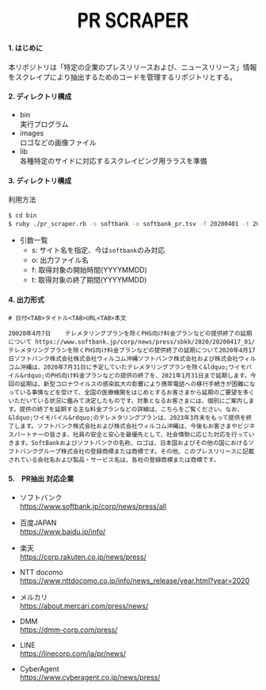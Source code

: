 <p align="center">
<img src="images/pr-scraper-logo.png" width="250px">
</p>

#### 1. はじめに  
本リポジトリは「特定の企業のプレスリリースおよび、ニュースリリース」情報をスクレイプにより抽出するためのコードを管理するリポジトリとする。

#### 2. ディレクトリ構成 
* bin  
実行プログラム  
* images  
ロゴなどの画像ファイル  
* lib  
各種特定のサイドに対応するスクレイピング用ララスを準備

#### 3. ディレクトリ構成 
利用方法
```bash
$ cd bin
$ ruby ./pr_scraper.rb -s softbank -o softbank_pr.tsv -f 20200401 -t 20200630
```
* 引数一覧  
  - s: サイト名を指定、今は`softbank`のみ対応
  - o: 出力ファイル名
  - f: 取得対象の開始時間(YYYYMMDD)
  - t: 取得対象の終了期間(YYYYMMDD)
 
#### 4. 出力形式
```tsv
# 日付<TAB>タイトル<TAB>URL<TAB>本文
```
```tsv
20020年4月7日    テレメタリングプランを除くPHS向け料金プランなどの提供終了の延期について https://www.softbank.jp/corp/news/press/sbkk/2020/20200417_01/  テレメタリングプランを除くPHS向け料金プランなどの提供終了の延期について2020年4月17日ソフトバンク株式会社株式会社ウィルコム沖縄ソフトバンク株式会社および株式会社ウィルコム沖縄は、2020年7月31日に予定していたテレメタリングプランを除く&ldquo;ワイモバイル&rdquo;のPHS向け料金プランなどの提供の終了を、2021年1月31日まで延期します。今回の延期は、新型コロナウイルスの感染拡大の影響により携帯電話への移行手続きが困難になっている事情などを受けて、全国の医療機関をはじめとするお客さまから延期のご要望を多くいただいている状況に鑑みて決定したものです。対象となるお客さまには、個別にご案内します。提供の終了を延期する主な料金プランなどの詳細は、こちらをご覧ください。なお、&ldquo;ワイモバイル&rdquo;のテレメタリングプランは、2023年3月末をもって提供を終了します。ソフトバンク株式会社および株式会社ウィルコム沖縄は、今後もお客さまやビジネスパートナーの皆さま、社員の安全と安心を最優先として、社会情勢に応じた対応を行っていきます。SoftBankおよびソフトバンクの名称、ロゴは、日本国およびその他の国におけるソフトバンクグループ株式会社の登録商標または商標です。その他、このプレスリリースに記載されている会社名および製品・サービス名は、各社の登録商標または商標です。
```

#### 5.　PR抽出 対応企業
* ソフトバンク  
  https://www.softbank.jp/corp/news/press/all

* 百度JAPAN  
  https://www.baidu.jp/info/

* 楽天  
  https://corp.rakuten.co.jp/news/press/

* NTT docomo  
  https://www.nttdocomo.co.jp/info/news_release/year.html?year=2020  
  
* メルカリ  
   https://about.mercari.com/press/news/  
   
* DMM  
  https://dmm-corp.com/press/  

* LINE  
  https://linecorp.com/ja/pr/news/  
  
* CyberAgent  
  https://www.cyberagent.co.jp/news/press/
  
